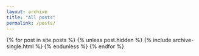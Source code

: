```yaml
---
layout: archive
title: "All posts"
permalink: /posts/
---
```

{% for post in site.posts %}
  {% unless post.hidden %}
    {% include archive-single.html %}
  {% endunless %}
{% endfor %}
